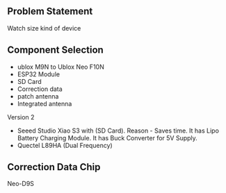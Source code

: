 ## Problem Statement
Watch size kind of device

## Component Selection
- ublox M9N to Ublox Neo F10N
- ESP32 Module
- SD Card
- Correction data
- patch antenna 
- Integrated antenna

Version 2
- Seeed Studio Xiao S3 with (SD Card).  Reason - Saves time. It has Lipo Battery Charging Module. It has Buck Converter for 5V Supply.
- Quectel L89HA (Dual Frequency)

## Correction Data Chip
Neo-D9S

